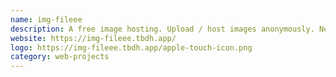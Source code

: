 ```yaml
---
name: img-fileee
description: A free image hosting. Upload / host images anonymously. No account required.
website: https://img-fileee.tbdh.app/
logo: https://img-fileee.tbdh.app/apple-touch-icon.png
category: web-projects
---
```

